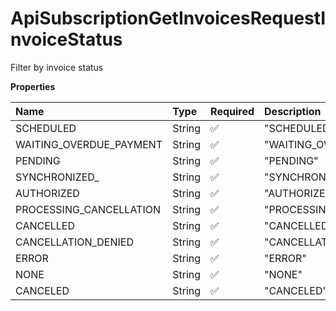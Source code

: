 # ApiSubscriptionGetInvoicesRequestInvoiceStatus

Filter by invoice status

**Properties**

| Name                    | Type   | Required | Description               |
| :---------------------- | :----- | :------- | :------------------------ |
| SCHEDULED               | String | ✅       | "SCHEDULED"               |
| WAITING_OVERDUE_PAYMENT | String | ✅       | "WAITING_OVERDUE_PAYMENT" |
| PENDING                 | String | ✅       | "PENDING"                 |
| SYNCHRONIZED\_          | String | ✅       | "SYNCHRONIZED"            |
| AUTHORIZED              | String | ✅       | "AUTHORIZED"              |
| PROCESSING_CANCELLATION | String | ✅       | "PROCESSING_CANCELLATION" |
| CANCELLED               | String | ✅       | "CANCELLED"               |
| CANCELLATION_DENIED     | String | ✅       | "CANCELLATION_DENIED"     |
| ERROR                   | String | ✅       | "ERROR"                   |
| NONE                    | String | ✅       | "NONE"                    |
| CANCELED                | String | ✅       | "CANCELED"                |

<!-- This file was generated by liblab | https://liblab.com/ -->
